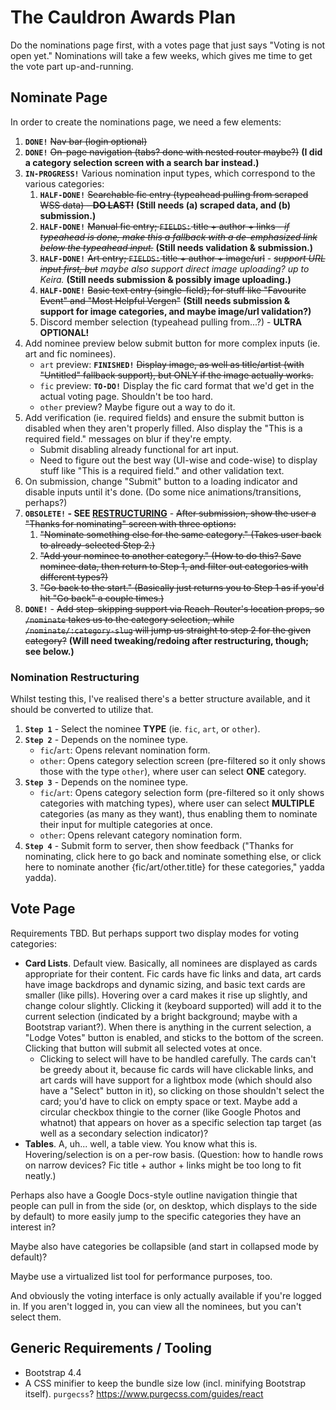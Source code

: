 # The Cauldron Awards Plan

Do the nominations page first, with a votes page that just says "Voting is not open yet." Nominations will take a few weeks, which gives me time to get the vote part up-and-running.

## Nominate Page

In order to create the nominations page, we need a few elements:

1. **`DONE!`** ~~Nav bar (login optional)~~
2. **`DONE!`** ~~On-page navigation (tabs? done with nested router maybe?)~~ **(I did a category selection screen with a search bar instead.)**
3. **`IN-PROGRESS!`** Various nomination input types, which correspond to the various categories:
   1. **`HALF-DONE!`** ~~Searchable fic entry (typeahead pulling from scraped WSS data) - **DO LAST!**~~ **(Still needs (a) scraped data, and (b) submission.)**
   2. **`HALF-DONE!`** ~~Manual fic entry; `FIELDS:` title + author + links - _if typeahead is done, make this a fallback with a de-emphasized link below the typeahead input._~~ **(Still needs validation & submission.)**
   3. **`HALF-DONE!`** ~~Art entry; `FIELDS:` title + author + image/url~~ - _~~support URL input first, but~~ maybe also support direct image uploading? up to Keira._ **(Still needs submission & possibly image uploading.)**
   4. **`HALF-DONE!`** ~~Basic text entry (single-field); for stuff like "Favourite Event" and "Most Helpful Vergen"~~ **(Still needs submission & support for image categories, and maybe image/url validation?)**
   5. Discord member selection (typeahead pulling from...?) - **ULTRA OPTIONAL!**
4. Add nominee preview below submit button for more complex inputs (ie. art and fic nominees).
   - `art` preview: **`FINISHED!`** ~~Display image, as well as title/artist (with "Untitled" fallback support), but ONLY if the image actually works.~~
   - `fic` preview: **`TO-DO!`** Display the fic card format that we'd get in the actual voting page. Shouldn't be too hard.
   - `other` preview? Maybe figure out a way to do it.
5. Add verification (ie. required fields) and ensure the submit button is disabled when they aren't properly filled. Also display the "This is a required field." messages on blur if they're empty.
   - Submit disabling already functional for art input.
   - Need to figure out the best way (UI-wise and code-wise) to display stuff like "This is a required field." and other validation text.
6. On submission, change "Submit" button to a loading indicator and disable inputs until it's done. (Do some nice animations/transitions, perhaps?)
7. **`OBSOLETE!` - SEE [RESTRUCTURING](#nomination-restructuring)** - ~~After submission, show the user a "Thanks for nominating" screen with three options:~~
   1. ~~"Nominate something else for the same category." (Takes user back to already-selected Step 2.)~~
   2. ~~"Add your nominee to another category." (How to do this? Save nominee data, then return to Step 1, and filter out categories with different types?)~~
   3. ~~"Go back to the start." (Basically just returns you to Step 1 as if you'd hit "Go back" a couple times.)~~
8. **`DONE!`** - ~~Add step-skipping support via Reach-Router's location props, so `/nominate` takes us to the category selection, while `/nominate/:category-slug` will jump us straight to step 2 for the given category?~~ **(Will need tweaking/redoing after restructuring, though; see below.)**

### Nomination Restructuring

Whilst testing this, I've realised there's a better structure available, and it should be converted to utilize that.

1. **`Step 1`** - Select the nominee **TYPE** (ie. `fic`, `art`, or `other`).
2. **`Step 2`** - Depends on the nominee type.
   - `fic`/`art`: Opens relevant nomination form.
   - `other`: Opens category selection screen (pre-filtered so it only shows those with the type `other`), where user can select **ONE** category.
3. **`Step 3`** - Depends on the nominee type.
   - `fic`/`art`: Opens category selection form (pre-filtered so it only shows categories with matching types), where user can select **MULTIPLE** categories (as many as they want), thus enabling them to nominate their input for multiple categories at once.
   - `other`: Opens relevant category nomination form.
4. **`Step 4`** - Submit form to server, then show feedback ("Thanks for nominating, click here to go back and nominate something else, or click here to nominate another {fic/art/other.title} for these categories," yadda yadda).

## Vote Page

Requirements TBD. But perhaps support two display modes for voting categories:

- **Card Lists**. Default view. Basically, all nominees are displayed as cards appropriate for their content. Fic cards have fic links and data, art cards have image backdrops and dynamic sizing, and basic text cards are smaller (like pills). Hovering over a card makes it rise up slightly, and change colour slightly. Clicking it (keyboard supported) will add it to the current selection (indicated by a bright background; maybe with a Bootstrap variant?). When there is anything in the current selection, a "Lodge Votes" button is enabled, and sticks to the bottom of the screen. Clicking that button will submit all selected votes at once.
  - Clicking to select will have to be handled carefully. The cards can't be greedy about it, because fic cards will have clickable links, and art cards will have support for a lightbox mode (which should also have a "Select" button in it), so clicking on those shouldn't select the card; you'd have to click on empty space or text. Maybe add a circular checkbox thingie to the corner (like Google Photos and whatnot) that appears on hover as a specific selection tap target (as well as a secondary selection indicator)?
- **Tables**. A, uh... well, a table view. You know what this is. Hovering/selection is on a per-row basis. (Question: how to handle rows on narrow devices? Fic title + author + links might be too long to fit neatly.)

Perhaps also have a Google Docs-style outline navigation thingie that people can pull in from the side (or, on desktop, which displays to the side by default) to more easily jump to the specific categories they have an interest in?

Maybe also have categories be collapsible (and start in collapsed mode by default)?

Maybe use a virtualized list tool for performance purposes, too.

And obviously the voting interface is only actually available if you're logged in. If you aren't logged in, you can view all the nominees, but you can't select them.

## Generic Requirements / Tooling

- Bootstrap 4.4
- A CSS minifier to keep the bundle size low (incl. minifying Bootstrap itself). `purgecss`? https://www.purgecss.com/guides/react

